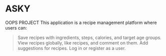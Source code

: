 # ASKY
OOPS PROJECT
This application is a recipe management platform where users can:
>Save recipes with ingredients, steps, calories, and target age groups.
>View recipes globally, like recipes, and comment on them.
>Add suggestions for recipes.
>Log in or register as a user.


>
